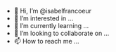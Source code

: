- 👋 Hi, I’m @isabelfrancoeur
- 👀 I’m interested in ...
- 🌱 I’m currently learning ...
- 💞️ I’m looking to collaborate on ...
- 📫 How to reach me ...

<!---
isabelfrancoeur/isabelfrancoeur is a ✨ special ✨ repository because its `README.md` (this file) appears on your GitHub profile.
You can click the Preview link to take a look at your changes.
--->
